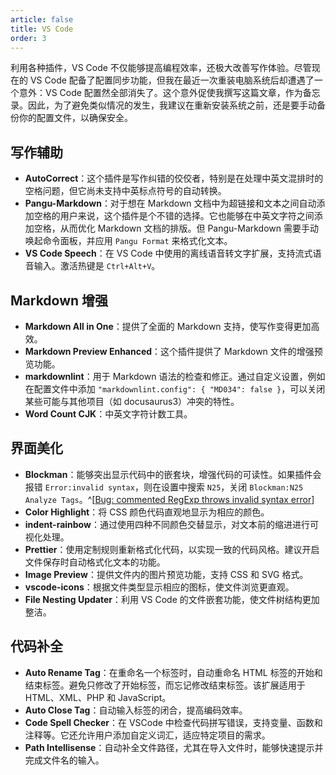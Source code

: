 ```yaml
---
article: false
title: VS Code
order: 3
---
```


利用各种插件，VS Code 不仅能够提高编程效率，还极大改善写作体验。尽管现在的 VS Code 配备了配置同步功能，但我在最近一次重装电脑系统后却遭遇了一个意外：VS Code 配置然全部消失了。这个意外促使我撰写这篇文章，作为备忘录。因此，为了避免类似情况的发生，我建议在重新安装系统之前，还是要手动备份你的配置文件，以确保安全。

## 写作辅助

- **AutoCorrect**：这个插件是写作纠错的佼佼者，特别是在处理中英文混排时的空格问题，但它尚未支持中英标点符号的自动转换。
- **Pangu-Markdown**：对于想在 Markdown 文档中为超链接和文本之间自动添加空格的用户来说，这个插件是个不错的选择。它也能够在中英文字符之间添加空格，从而优化 Markdown 文档的排版。但 Pangu-Markdown 需要手动唤起命令面板，并应用 `Pangu Format` 来格式化文本。
- **VS Code Speech**：在 VS Code 中使用的离线语音转文字扩展，支持流式语音输入。激活热键是 `Ctrl+Alt+V`。

## Markdown 增强

- **Markdown All in One**：提供了全面的 Markdown 支持，使写作变得更加高效。
- **Markdown Preview Enhanced**：这个插件提供了 Markdown 文件的增强预览功能。
- **markdownlint**：用于 Markdown 语法的检查和修正。通过自定义设置，例如在配置文件中添加 `"markdownlint.config": { "MD034": false }`，可以关闭某些可能与其他项目（如 docusaurus3）冲突的特性。
- **Word Count CJK**：中英文字符计数工具。

## 界面美化

- **Blockman**：能够突出显示代码中的嵌套块，增强代码的可读性。如果插件会报错 `Error:invalid syntax`，则在设置中搜索 `N25`，关闭 `Blockman:N25 Analyze Tags`。^[[Bug: commented RegExp throws invalid syntax error](https://github.com/leodevbro/vscode-blockman/issues/43)]
- **Color Highlight**：将 CSS 颜色代码直观地显示为相应的颜色。
- **indent-rainbow**：通过使用四种不同颜色交替显示，对文本前的缩进进行可视化处理。
- **Prettier**：使用定制规则重新格式化代码，以实现一致的代码风格。建议开启文件保存时自动格式化文本的功能。
- **Image Preview**：提供文件内的图片预览功能，支持 CSS 和 SVG 格式。
- **vscode-icons**：根据文件类型显示相应的图标，使文件浏览更直观。
- **File Nesting Updater**：利用 VS Code 的文件嵌套功能，使文件树结构更加整洁。

## 代码补全

- **Auto Rename Tag**：在重命名一个标签时，自动重命名 HTML 标签的开始和结束标签。避免只修改了开始标签，而忘记修改结束标签。该扩展适用于 HTML、XML、PHP 和 JavaScript。
- **Auto Close Tag**：自动输入标签的闭合，提高编码效率。
- **Code Spell Checker**：在 VSCode 中检查代码拼写错误，支持变量、函数和注释等。它还允许用户添加自定义词汇，适应特定项目的需求。
- **Path Intellisense**：自动补全文件路径，尤其在导入文件时，能够快速提示并完成文件名的输入。
